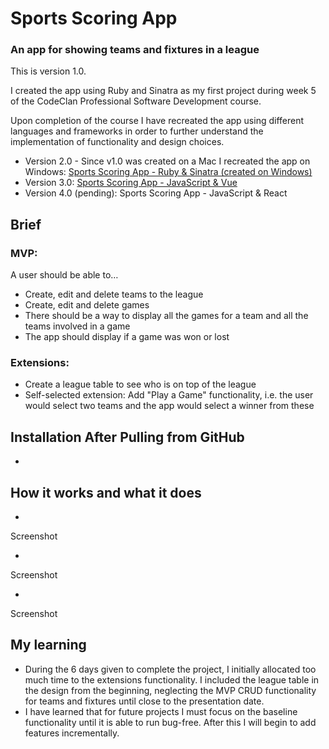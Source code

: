 # Sports Scoring App

### An app for showing teams and fixtures in a league

This is version 1.0.

I created the app using Ruby and Sinatra as my first project during week 5 of the CodeClan Professional Software Development course.

Upon completion of the course I have recreated the app using different languages and frameworks in order to further understand the implementation of functionality and design choices.

- Version 2.0 - Since v1.0 was created on a Mac I recreated the app on Windows: [Sports Scoring App - Ruby & Sinatra (created on Windows)](https://github.com/rcarmitage/codeclan_solo_project-sports_scoring_app_v2.0_ruby_sinatra)
- Version 3.0: [Sports Scoring App - JavaScript & Vue](https://github.com/rcarmitage/codeclan_solo_project-sports_scoring_app_v3.0_javascript_vue)
- Version 4.0 (pending): Sports Scoring App - JavaScript & React

## Brief

### MVP:
A user should be able to…

- Create, edit and delete teams to the league
- Create, edit and delete games
- There should be a way to display all the games for a team and all the teams involved in a game
- The app should display if a game was won or lost

### Extensions:
- Create a league table to see who is on top of the league
- Self-selected extension: Add "Play a Game" functionality, i.e. the user would select two teams and the app would select a winner from these

## Installation After Pulling from GitHub

- 

## How it works and what it does

- 

Screenshot

- 

Screenshot

- 

Screenshot

## My learning

- During the 6 days given to complete the project, I initially allocated too much time to the extensions functionality. I included the league table in the design from the beginning, neglecting the MVP CRUD functionality for teams and fixtures until close to the presentation date.
- I have learned that for future projects I must focus on the baseline functionality until it is able to run bug-free. After this I will begin to add features incrementally.
